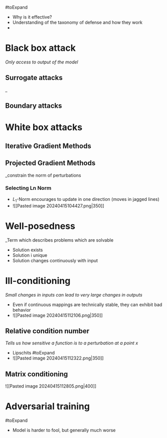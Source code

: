 #toExpand 


* Why is it effective?
* Understanding of the taxonomy of defense and how they work
* 

# Black box attack
_Only access to output of the model_

## Surrogate attacks
_

## Boundary attacks


# White box attacks

## Iterative Gradient Methods


## Projected Gradient Methods
_constrain the norm of perturbations

### Selecting Ln Norm

* $L_{1}\text{-Norm}$ encourages to update in one direction (moves in jagged lines)
* ![[Pasted image 20240415104427.png|350]]



# Well-posedness
_Term which describes problems which are solvable
* Solution exists
* Solution i unique
* Solution changes continuously with input


# Ill-conditioning
_Small changes in inputs can lead to very large changes in outputs_
* Even if continuous mappings are technically stable, they can exhibit bad behavior
* ![[Pasted image 20240415112106.png|350]]

## Relative condition number
_Tells us how sensitive a function is to a perturbation at a point x_

* Lipschits #toExpand
* ![[Pasted image 20240415112322.png|350]]


## Matrix conditioning

![[Pasted image 20240415112805.png|400]]




# Adversarial training
#toExpand
* Model is harder to fool, but generally much worse


